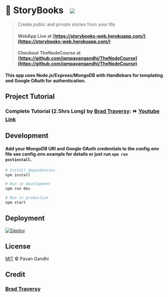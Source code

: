 # 📖 StoryBooks &nbsp; ![](https://img.shields.io/github/deployments/iampavangandhi/Storybooks/storybooks-web?color=2648ff&style=flat-square)

> Create public and private stories from your life
> #### WebApp Live at [https://storybooks-web.herokuapp.com/](https://storybooks-web.herokuapp.com/)
> #### Checkout TheNodeCourse at [https://github.com/iampavangandhi/TheNodeCourse](https://github.com/iampavangandhi/TheNodeCourse)

#### This app uses Node.js/Express/MongoDB with Handlebars for templating and Google OAuth for authentication.

## Project Tutorial

### Complete Tutorial (2.5hrs Long) by [Brad Traversy](https://github.com/bradtraversy): ⏩ [**Youtube Link**](https://youtu.be/SBvmnHTQIPY)

## Development

#### Add your MongoDB URI and Google OAuth credentials to the config.env file see config.env.example for details or just run <code>npm run postinstall</code>.

```sh
# Install dependencies
npm install

# Run in development
npm run dev

# Run in production
npm start
```

## Deployment

[![Deploy](https://www.herokucdn.com/deploy/button.svg)](https://heroku.com/deploy)

## License

[MIT](LICENSE) © Pavan Gandhi

## Credit

### [Brad Traversy](https://github.com/bradtraversy)
